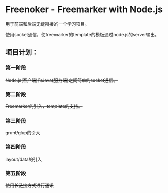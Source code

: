 # Freenoker - Freemarker with Node.js

用于前端和后端无缝衔接的一个学习项目。

使用socket通信，使freemarker的template的模板通过node.js的server输出。

## 项目计划：

### 第一阶段

<del>Node.js(客户端)和Java(服务端)之间简单的socket通信。</del>

### 第二阶段

<del>Freemarker的引入，template的支持。</del>

### 第三阶段

<del>grunt/glup的引入</del>

### 第四阶段

layout/data的引入

### 第五阶段

<del>使用长链接方式进行通讯</del>
